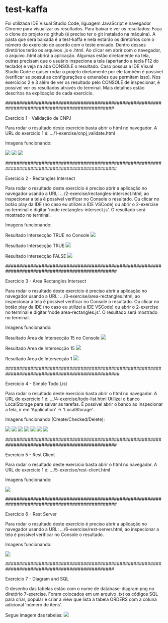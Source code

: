 # test-kaffa

Foi utilizada IDE Visual Studio Code, liguagem JavaScript e navegador Chrome para visualizar os resultados.
Para baixar e ver os resultados: Faça o clone do projeto no github (é preciso ter o git instalado na máquina). A pasta que será baixada é a test-kaffa e nela estarão os diretórios com o número do exercício de acordo com o teste enviado. Dentro desses diretórios terão os arquivos .js e .html. Ao clicar em abrir com o navegador, o arquivo .html abrirá a aplicação. Algumas estão diretamente na tela, outras precisam que o usuário inspecione a tela (apertando a tecla F12 do teclado) e veja na aba CONSOLE o resultado. 
Caso possua a IDE Visual Studio Code e quiser rodar o projeto diretamente por ele também é possível (verificar se possui as configurações e extensões que permitam isso). Nos exercícios 2 e 3 além de ver os resultado pelo CONSOLE de inspecionar, é possível ver os resultados através do terminal. Mais detalhes estão descritos na explicação de cada exercício.

###############################################################################################

Exercício 1 - Validação de CNPJ 

Para rodar o resultado deste exercício basta abrir o html no navegador.
A URL do exercício 1 é: .../1-exercise/cnpj_validate.html

Imagens funcionando:

<img src="image-test-kaffa/1-exercise-invalido.png" />
<img src="image-test-kaffa/1-exercise-valido.png" />
<img src="gifs-test-kaffa/1-exercise.gif" />

################################################################################################

Exercício 2 - Rectangles Intersect

Para rodar o resultado deste exercício é preciso abrir a aplicação no navegador usando a URL: .../2-exercise/rectangles-intersect.html, ao inspecionar a tela é possível verificar no Console o resultado.
Ou clicar no botão play da IDE (no caso eu utilizei a IDE VSCode) ou abrir o 2-exercise no terminal e digitar 'node rectangles-intersect.js'. O resultado será mostrado no terminal.

Imagens funcionando:

Resultado Intersecção TRUE no Console
<img src="image-test-kaffa/2-exercise(1).png" />

Resultado Intersecção TRUE
<img src="image-test-kaffa/2-exercise-true.png" />

Resultado Intersecção FALSE
<img src="image-test-kaffa/2-exercise-false.png" />


################################################################################################

Exercício 3 - Area Rectangles Intersect

Para rodar o resultado deste exercício é preciso abrir a aplicação no navegador usando a URL: .../3-exercise/area-rectangles.html, ao inspecionar a tela é possível verificar no Console o resultado.
Ou clicar no botão play da IDE (no caso eu utilizei a IDE VSCode) ou abrir o 2-exercise no terminal e digitar 'node area-rectangles.js'. O resultado será mostrado no terminal.

Imagens funcionando:

Resultado Área de Intersecção 15 no Console
<img src="image-test-kaffa/3-exercise(1).png" />

Resultado Área de Intersecção 15
<img src="image-test-kaffa/3-exercise-15.png" />

Resultado Área de Intersecção 1
<img src="image-test-kaffa/3-exercise-1.png" />

#################################################################################################

Exercício 4 - Simple Todo List

Para rodar o resultado deste exercício basta abrir o html no navegador.
A URL do exercício 1 é: .../4-exercise/todo-list.html
Utilizei o banco LocalStorage para salvar as tarefas. É possível abrir o banco ao inspecionar a tela, ir em 'Application' -> 'LocalStorage'. 

Imagens funcionando (Create/Checked/Delete):

<img src="image-test-kaffa/4-exercise(1).png" />
<img src="image-test-kaffa/4-exercise(2).png" />
<img src="image-test-kaffa/4-exercise(3).png" />
<img src="image-test-kaffa/4-exercise(4).png" />
<img src="image-test-kaffa/4-exercise(5).png" />
<img src="image-test-kaffa/4-exercise(6).png" />
<img src="image-test-kaffa/4-exercise(7).png" />

################################################################################################

Exercício 5 - Rest Client

Para rodar o resultado deste exercício basta abrir o html no navegador.
A URL do exercício 1 é: .../5-exercise/rest-client.html

Imagens funcionando:

<img src="image-test-kaffa/5-exercise.png" />


################################################################################################

Exercício 6 - Rest Server

Para rodar o resultado deste exercício é preciso abrir a aplicação no navegador usando a URL: .../6-exercise/rest-server.html, ao inspecionar a tela é possível verificar no Console o resultado.

Imagens funcionando:

<img src="image-test-kaffa/6-exercise.png" />

###############################################################################################

Exercício 7 - Diagram and SQL

O desenho das tabelas estão com o nome de database-diagram.png no diretório 7-exercise.
Foram colocados em um arquivo .txt os códigos SQL para criar, popular e criar a view que lista a tabela ORDERS com a coluna adicional 'número de itens'.

Segue imagem das tabelas:
<img src="7-exercise/database-diagram.png" />



